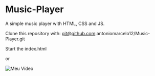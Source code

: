 # Music-Player
A simple music player with HTML, CSS and JS.

Clone this repository with:
git@github.com:antoniomarcelo12/Music-Player.git

Start the index.html

or 



![Meu Vídeo](https://user-images.githubusercontent.com/48918930/117246652-63fbf380-ae13-11eb-9188-eea1a433e46f.gif)

